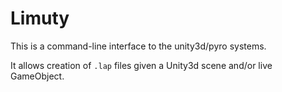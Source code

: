 # Limuty

This is a command-line interface to the unity3d/pyro systems.

It allows creation of `.lap` files given a Unity3d scene and/or live GameObject.

